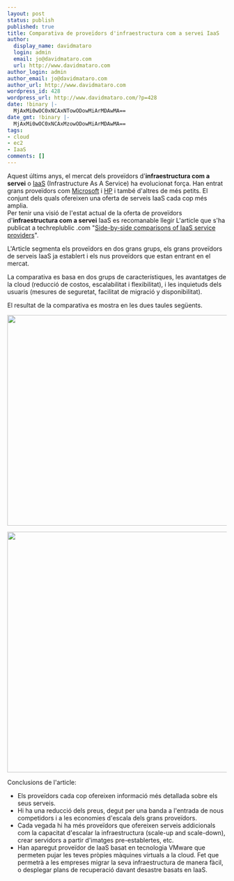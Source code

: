 ```yaml
---
layout: post
status: publish
published: true
title: Comparativa de proveïdors d'infraestructura com a servei IaaS
author:
  display_name: davidmataro
  login: admin
  email: jo@davidmataro.com
  url: http://www.davidmataro.com
author_login: admin
author_email: jo@davidmataro.com
author_url: http://www.davidmataro.com
wordpress_id: 428
wordpress_url: http://www.davidmataro.com/?p=428
date: !binary |-
  MjAxMi0wOC0xNCAxNTowODowMiArMDAwMA==
date_gmt: !binary |-
  MjAxMi0wOC0xNCAxMzowODowMiArMDAwMA==
tags:
- cloud
- ec2
- IaaS
comments: []
---
```

<p>Aquest últims anys, el mercat dels proveïdors d'<strong>infraestructura com a servei</strong> o <a title="Infrastructure As A Service - IaaS" href="http://en.wikipedia.org/wiki/IaaS#Infrastructure_as_a_service_.28IaaS.29" target="_blank">IaaS</a> (Infrastructure As A Service) ha evolucionat força. Han entrat grans proveïdors com <a title="Microsoft" href="http://www.microsoft.com" target="_blank">Microsoft</a> i <a title="HP" href="http://www.hp.com/" target="_blank">HP</a> i també d'altres de més petits. El conjunt dels quals ofereixen una oferta de serveis IaaS cada cop més amplia.<br />
Per tenir una visió de l'estat actual de la oferta de proveïdors d'<strong>infraestructura com a servei</strong> IaaS es recomanable llegir L'article que s'ha publicat a techreplublic .com "<a title="Side-by-side comparisons of IaaS service providers" href="http://www.techrepublic.com/blog/datacenter/side-by-side-comparisons-of-iaas-service-providers/5717?goback=%2Egde_49531_member_145827258" target="_blank">Side-by-side comparisons of IaaS service providers</a>".</p>
<p>L'Article segmenta els proveïdors en dos grans grups, els grans proveïdors de serveis IaaS ja establert i els nus proveïdors que estan entrant en el mercat.</p>
<p>La comparativa es basa en dos grups de característiques, les avantatges de la cloud (reducció de costos, escalabilitat i flexibilitat), i les inquietuds dels usuaris (mesures de seguretat, facilitat de migració y disponibilitat).</p>
<p>El resultat de la comparativa es mostra en les dues taules següents.</p>
<p><a title="cloudproms" href="http://i.techrepublic.com.com/blogs/cloudproms.png" target="_blank"><img class="alignnone" title="cloudproms" src="http://i.techrepublic.com.com/blogs/cloudproms.png" alt="" width="1869" height="484" /></a></p>
<p><a title="userconcerns" href="http://i.techrepublic.com.com/blogs/userconcerns1.png?tag=content;siu-container" target="_blank"><img class="alignnone" title="userconcerns" src="http://i.techrepublic.com.com/blogs/userconcerns1.png" alt="" width="872" height="553" /></a></p>
<p>Conclusions de l'article:</p>
<ul>
<li>Els proveïdors cada cop ofereixen informació més detallada sobre els seus serveis.</li>
<li>Hi ha una reducció dels preus, degut per una banda a l'entrada de nous competidors i a les economies d'escala dels grans proveïdors.</li>
<li>Cada vegada hi ha més proveïdors que ofereixen serveis addicionals com la capacitat d'escalar la infraestructura (scale-up and scale-down), crear servidors a partir d'imatges pre-establertes, etc.</li>
<li>Han aparegut proveïdor de IaaS basat en tecnologia VMware que permeten pujar les teves pròpies màquines virtuals a la cloud. Fet que permetrà a les empreses migrar la seva infraestructura de manera fàcil, o desplegar plans de recuperació davant desastre basats en IaaS.</li>
</ul>
